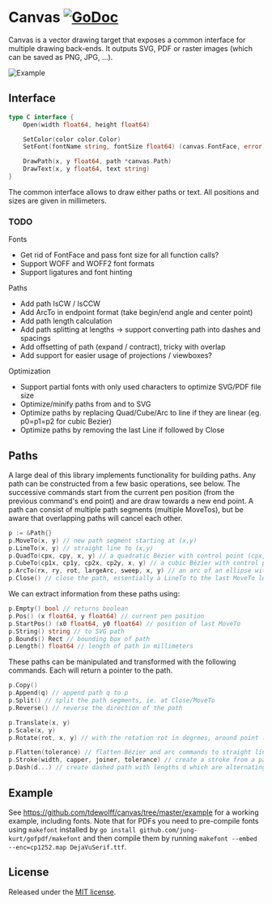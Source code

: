 # Canvas <a name="canvas"></a> [![GoDoc](http://godoc.org/github.com/tdewolff/canvas?status.svg)](http://godoc.org/github.com/tdewolff/canvas)

Canvas is a vector drawing target that exposes a common interface for multiple drawing back-ends. It outputs SVG, PDF or raster images (which can be saved as PNG, JPG, ...).

![Example](https://raw.githubusercontent.com/tdewolff/canvas/master/canvas.png)

## Interface
``` go
type C interface {
	Open(width float64, height float64)

	SetColor(color color.Color)
	SetFont(fontName string, fontSize float64) (canvas.FontFace, error)

	DrawPath(x, y float64, path *canvas.Path)
	DrawText(x, y float64, text string)
}
```

The common interface allows to draw either paths or text. All positions and sizes are given in millimeters.

### TODO

Fonts

* Get rid of FontFace and pass font size for all function calls?
* Support WOFF and WOFF2 font formats
* Support ligatures and font hinting

Paths

* Add path IsCW / IsCCW
* Add ArcTo in endpoint format (take begin/end angle and center point)
* Add path length calculation
* Add path splitting at lengths -> support converting path into dashes and spacings
* Add offsetting of path (expand / contract), tricky with overlap
* Add support for easier usage of projections / viewboxes?

Optimization

* Support partial fonts with only used characters to optimize SVG/PDF file size
* Optimize/minify paths from and to SVG
* Optimize paths by replacing Quad/Cube/Arc to line if they are linear (eg. p0=p1=p2 for cubic Bezier)
* Optimize paths by removing the last Line if followed by Close

## Paths
A large deal of this library implements functionality for building paths. Any path can be constructed from a few basic operations, see below. The successive commands start from the current pen position (from the previous command's end point) and are draw towards a new end point. A path can consist of multiple path segments (multiple MoveTos), but be aware that overlapping paths will cancel each other.

``` go
p := &Path{}
p.MoveTo(x, y) // new path segment starting at (x,y)
p.LineTo(x, y) // straight line to (x,y)
p.QuadTo(cpx, cpy, x, y) // a quadratic Bézier with control point (cpx,cpy) and end point (x,y)
p.CubeTo(cp1x, cp1y, cp2x, cp2y, x, y) // a cubic Bézier with control points (cp1x,cp1y), (cp2x,cp2y) and end point (x,y)
p.ArcTo(rx, ry, rot, largeArc, sweep, x, y) // an arc of an ellipse with radii (rx,ry), rotated by rot (in degrees), with flags largeArc and sweep (booleans, see https://www.w3.org/TR/SVG/paths.html#PathDataEllipticalArcCommands)
p.Close() // close the path, essentially a LineTo to the last MoveTo location
```

We can extract information from these paths using:

``` go
p.Empty() bool // returns boolean
p.Pos() (x float64, y float64) // current pen position
p.StartPos() (x0 float64, y0 float64) // position of last MoveTo
p.String() string // to SVG path
p.Bounds() Rect // bounding box of path
p.Length() float64 // length of path in millimeters
```

These paths can be manipulated and transformed with the following commands. Each will return a pointer to the path.

``` go
p.Copy()
p.Append(q) // append path q to p
p.Split() // split the path segments, ie. at Close/MoveTo
p.Reverse() // reverse the direction of the path

p.Translate(x, y)
p.Scale(x, y)
p.Rotate(rot, x, y) // with the rotation rot in degrees, around point (x,y)

p.Flatten(tolerance) // flatten Bézier and arc commands to straight lines, with a maximum deviation of tolarance
p.Stroke(width, capper, joiner, tolerance) // create a stroke from a path of certain width, using capper and joiner for caps and joins
p.Dash(d...) // create dashed path with lengths d which are alternating the dash and the space
```

## Example
See https://github.com/tdewolff/canvas/tree/master/example for a working example, including fonts. Note that for PDFs you need to pre-compile fonts using `makefont` installed by `go install github.com/jung-kurt/gofpdf/makefont` and then compile them by running `makefont --embed --enc=cp1252.map DejaVuSerif.ttf`.

## License
Released under the [MIT license](LICENSE.md).
